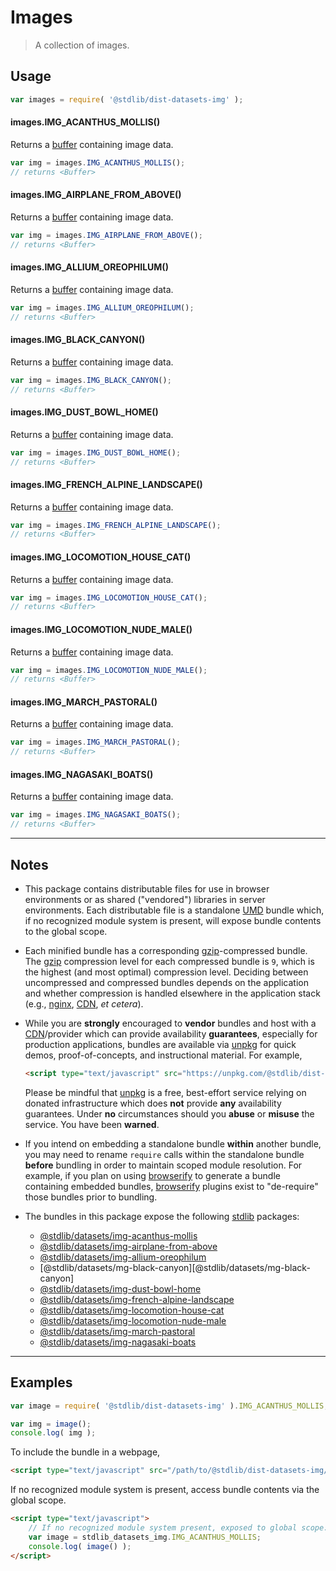 <!--

@license Apache-2.0

Copyright (c) 2020 The Stdlib Authors.

Licensed under the Apache License, Version 2.0 (the "License");
you may not use this file except in compliance with the License.
You may obtain a copy of the License at

   http://www.apache.org/licenses/LICENSE-2.0

Unless required by applicable law or agreed to in writing, software
distributed under the License is distributed on an "AS IS" BASIS,
WITHOUT WARRANTIES OR CONDITIONS OF ANY KIND, either express or implied.
See the License for the specific language governing permissions and
limitations under the License.

-->

# Images

> A collection of images.

<section class="intro">

</section>

<!-- /.intro -->

<section class="usage">

## Usage

```javascript
var images = require( '@stdlib/dist-datasets-img' );
```

#### images.IMG_ACANTHUS_MOLLIS()

Returns a [buffer][@stdlib/buffer/ctor] containing image data.

```javascript
var img = images.IMG_ACANTHUS_MOLLIS();
// returns <Buffer>
```

#### images.IMG_AIRPLANE_FROM_ABOVE()

Returns a [buffer][@stdlib/buffer/ctor] containing image data.

```javascript
var img = images.IMG_AIRPLANE_FROM_ABOVE();
// returns <Buffer>
```

#### images.IMG_ALLIUM_OREOPHILUM()

Returns a [buffer][@stdlib/buffer/ctor] containing image data.

```javascript
var img = images.IMG_ALLIUM_OREOPHILUM();
// returns <Buffer>
```

#### images.IMG_BLACK_CANYON()

Returns a [buffer][@stdlib/buffer/ctor] containing image data.

```javascript
var img = images.IMG_BLACK_CANYON();
// returns <Buffer>
```

#### images.IMG_DUST_BOWL_HOME()

Returns a [buffer][@stdlib/buffer/ctor] containing image data.

```javascript
var img = images.IMG_DUST_BOWL_HOME();
// returns <Buffer>
```

#### images.IMG_FRENCH_ALPINE_LANDSCAPE()

Returns a [buffer][@stdlib/buffer/ctor] containing image data.

```javascript
var img = images.IMG_FRENCH_ALPINE_LANDSCAPE();
// returns <Buffer>
```

#### images.IMG_LOCOMOTION_HOUSE_CAT()

Returns a [buffer][@stdlib/buffer/ctor] containing image data.

```javascript
var img = images.IMG_LOCOMOTION_HOUSE_CAT();
// returns <Buffer>
```

#### images.IMG_LOCOMOTION_NUDE_MALE()

Returns a [buffer][@stdlib/buffer/ctor] containing image data.

```javascript
var img = images.IMG_LOCOMOTION_NUDE_MALE();
// returns <Buffer>
```

#### images.IMG_MARCH_PASTORAL()

Returns a [buffer][@stdlib/buffer/ctor] containing image data.

```javascript
var img = images.IMG_MARCH_PASTORAL();
// returns <Buffer>
```

#### images.IMG_NAGASAKI_BOATS()

Returns a [buffer][@stdlib/buffer/ctor] containing image data.

```javascript
var img = images.IMG_NAGASAKI_BOATS();
// returns <Buffer>
```

</section>

<!-- /.usage -->

* * *

<section class="notes">

## Notes

-   This package contains distributable files for use in browser environments or as shared ("vendored") libraries in server environments. Each distributable file is a standalone [UMD][umd] bundle which, if no recognized module system is present, will expose bundle contents to the global scope.

-   Each minified bundle has a corresponding [gzip][gzip]-compressed bundle. The [gzip][gzip] compression level for each compressed bundle is `9`, which is the highest (and most optimal) compression level. Deciding between uncompressed and compressed bundles depends on the application and whether compression is handled elsewhere in the application stack (e.g., [nginx][nginx], [CDN][cdn], _et cetera_).

-   While you are **strongly** encouraged to **vendor** bundles and host with a [CDN][cdn]/provider which can provide availability **guarantees**, especially for production applications, bundles are available via [unpkg][unpkg] for quick demos, proof-of-concepts, and instructional material. For example,

    ```html
    <script type="text/javascript" src="https://unpkg.com/@stdlib/dist-datasets-img/build/bundle.min.js"></script>
    ```

    Please be mindful that [unpkg][unpkg] is a free, best-effort service relying on donated infrastructure which does **not** provide **any** availability guarantees. Under **no** circumstances should you **abuse** or **misuse** the service. You have been **warned**.

-   If you intend on embedding a standalone bundle **within** another bundle, you may need to rename `require` calls within the standalone bundle **before** bundling in order to maintain scoped module resolution. For example, if you plan on using [browserify][browserify] to generate a bundle containing embedded bundles, [browserify][browserify] plugins exist to "de-require" those bundles prior to bundling.

-   The bundles in this package expose the following [stdlib][stdlib] packages:

    -   [@stdlib/datasets/img-acanthus-mollis][@stdlib/datasets/img-acanthus-mollis]
    -   [@stdlib/datasets/img-airplane-from-above][@stdlib/datasets/img-airplane-from-above]
    -   [@stdlib/datasets/img-allium-oreophilum][@stdlib/datasets/img-allium-oreophilum]
    -   [@stdlib/datasets/mg-black-canyon][@stdlib/datasets/mg-black-canyon]
    -   [@stdlib/datasets/img-dust-bowl-home][@stdlib/datasets/img-dust-bowl-home]
    -   [@stdlib/datasets/img-french-alpine-landscape][@stdlib/datasets/img-french-alpine-landscape]
    -   [@stdlib/datasets/img-locomotion-house-cat][@stdlib/datasets/img-locomotion-house-cat]
    -   [@stdlib/datasets/img-locomotion-nude-male][@stdlib/datasets/img-locomotion-nude-male]
    -   [@stdlib/datasets/img-march-pastoral][@stdlib/datasets/img-march-pastoral]
    -   [@stdlib/datasets/img-nagasaki-boats][@stdlib/datasets/img-nagasaki-boats]

</section>

<!-- /.notes -->

* * *

<section class="examples">

## Examples

<!-- eslint no-undef: "error" -->

```javascript
var image = require( '@stdlib/dist-datasets-img' ).IMG_ACANTHUS_MOLLIS;

var img = image();
console.log( img );
```

To include the bundle in a webpage,

```html
<script type="text/javascript" src="/path/to/@stdlib/dist-datasets-img/build/bundle.min.js"></script>
```

If no recognized module system is present, access bundle contents via the global scope.

```html
<script type="text/javascript">
    // If no recognized module system present, exposed to global scope:
    var image = stdlib_datasets_img.IMG_ACANTHUS_MOLLIS;
    console.log( image() );
</script>
```

</section>

<!-- /.examples -->

<section class="links">

[stdlib]: https://github.com/stdlib-js/stdlib

[@stdlib/datasets/img-acanthus-mollis]: https://github.com/stdlib-js/stdlib/tree/develop/lib/node_modules/%40stdlib/datasets/img-acanthus-mollis

[@stdlib/datasets/img-airplane-from-above]: https://github.com/stdlib-js/stdlib/tree/develop/lib/node_modules/%40stdlib/datasets/img-airplane-from-above

[@stdlib/datasets/img-allium-oreophilum]: https://github.com/stdlib-js/stdlib/tree/develop/lib/node_modules/%40stdlib/datasets/img-allium-oreophilum

[@stdlib/datasets/img-black-canyon]: https://github.com/stdlib-js/stdlib/tree/develop/lib/node_modules/%40stdlib/datasets/img-black-canyon

[@stdlib/datasets/img-dust-bowl-home]: https://github.com/stdlib-js/stdlib/tree/develop/lib/node_modules/%40stdlib/datasets/img-dust-bowl-home

[@stdlib/datasets/img-french-alpine-landscape]: https://github.com/stdlib-js/stdlib/tree/develop/lib/node_modules/%40stdlib/datasets/img-french-alpine-landscape

[@stdlib/datasets/img-locomotion-house-cat]: https://github.com/stdlib-js/stdlib/tree/develop/lib/node_modules/%40stdlib/datasets/img-locomotion-house-cat

[@stdlib/datasets/img-locomotion-nude-male]: https://github.com/stdlib-js/stdlib/tree/develop/lib/node_modules/%40stdlib/datasets/img-locomotion-nude-male

[@stdlib/datasets/img-march-pastoral]: https://github.com/stdlib-js/stdlib/tree/develop/lib/node_modules/%40stdlib/datasets/img-march-pastoral

[@stdlib/datasets/img-nagasaki-boats]: https://github.com/stdlib-js/stdlib/tree/develop/lib/node_modules/%40stdlib/datasets/img-nagasaki-boats

[@stdlib/buffer/ctor]: https://github.com/stdlib-js/stdlib/tree/develop/lib/node_modules/%40stdlib/buffer/ctor

[umd]: https://github.com/umdjs/umd

[gzip]: https://en.wikipedia.org/wiki/Gzip

[nginx]: http://nginx.org/en/docs/

[cdn]: https://en.wikipedia.org/wiki/Content_delivery_network

[unpkg]: https://unpkg.com/#/

[browserify]: https://github.com/browserify/browserify

</section>

<!-- /.links -->
